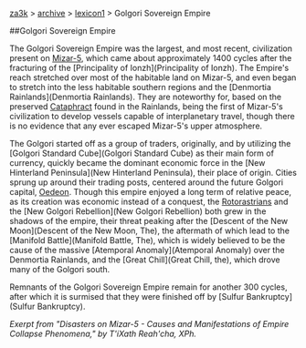 [za3k](/) > [archive](/archive) > [lexicon1](/archive/lexicon1) > Golgori Sovereign Empire

##Golgori Sovereign Empire

The Golgori Sovereign Empire was the largest, and most recent, civilization present on [Mizar-5](Mizar-5), which came about approximately 1400 cycles after the fracturing of the [Principality of Ionzh](Principality of Ionzh). The Empire's reach stretched over most of the habitable land on Mizar-5, and even began to stretch into the less habitable southern regions and the [Denmortia Rainlands](Denmortia Rainlands). They are noteworthy for, based on the preserved [Cataphract](Cataphract) found in the Rainlands, being the first of Mizar-5's civilization to develop vessels capable of interplanetary travel, though there is no evidence that any ever escaped Mizar-5's upper atmosphere. 

The Golgori started off as a group of traders, originally, and by utilizing the [Golgori Standard Cube](Golgori Standard Cube) as their main form of currency, quickly became the dominant economic force in the [New Hinterland Peninsula](New Hinterland Peninsula), their place of origin. Cities sprung up around their trading posts, centered around the future Golgori capital, [Oedeon](Oedeon). Though this empire enjoyed a long term of relative peace, as its creation was economic instead of a conquest, the [Rotorastrians](Rotorastrianism) and the [New Golgori Rebellion](New Golgori Rebellion) both grew in the shadows of the empire, their threat peaking after the [Descent of the New Moon](Descent of the New Moon, The), the aftermath of which lead to the [Manifold Battle](Manifold Battle, The), which is widely believed to be the cause of the massive [Atemporal Anomaly](Atemporal Anomaly) over the Denmortia Rainlands, and the [Great Chill](Great Chill, the), which drove many of the Golgori south.

Remnants of the Golgori Sovereign Empire remain for another 300 cycles, after which it is surmised that they were finished off by [Sulfur Bankruptcy](Sulfur Bankruptcy).

*Exerpt from "Disasters on Mizar-5 - Causes and Manifestations of Empire Collapse Phenomena," by T'iXath Reah'cha, XPh.*
